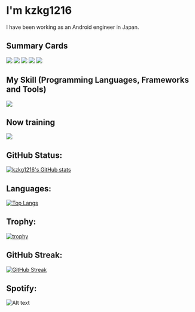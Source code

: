 # I'm kzkg1216
I have been working as an Android engineer in Japan.

## Summary Cards

![](http://github-profile-summary-cards.vercel.app/api/cards/profile-details?username=kzkg1216&theme=default)
![](http://github-profile-summary-cards.vercel.app/api/cards/repos-per-language?username=kzkg1216&theme=default&exclude=html,css)
![](http://github-profile-summary-cards.vercel.app/api/cards/most-commit-language?username=kzkg1216&theme=default&exclude=html,css)
![](http://github-profile-summary-cards.vercel.app/api/cards/stats?username=kzkg1216&theme=default)
![](http://github-profile-summary-cards.vercel.app/api/cards/productive-time?username=kzkg1216&theme=default&utcOffset=8)

## My Skill (Programming Languages, Frameworks and Tools)

<img src="https://skillicons.dev/icons?i=androidstudio,vscode,github,git,latex,md,java,kotlin,gradle,python,tensorflow,docker,gcp,firebase,html,css" />

## Now training

<img src="https://skillicons.dev/icons?i=cpp,rust,linux,aws" />

## GitHub Status:

[![kzkg1216's GitHub stats](https://github-readme-stats.vercel.app/api?username=kzkg1216)](https://github.com/anuraghazra/github-readme-stats)

## Languages:

[![Top Langs](https://github-readme-stats.vercel.app/api/top-langs/?username=kzkg1216&layout=compact&theme=vue-dark&)](https://github.com/anuraghazra/github-readme-stats)

## Trophy:

[![trophy](https://github-profile-trophy.vercel.app/?username=kzkg1216&no-frame=true&theme=onedark&row=2&column=7&margin-w=10&margin-h=10)](https://github.com/ryo-ma/github-profile-trophy)

## GitHub Streak:

[![GitHub Streak](http://github-readme-streak-stats.herokuapp.com?user=kzkg1216&theme=onedark_duo)](https://git.io/streak-stats)

## Spotify:

![Alt text](https://spotify-recently-played-readme.vercel.app/api?user=31qwr3jxhxtgqgqsk66iccp64twm&unique={true|1|on|yes})
